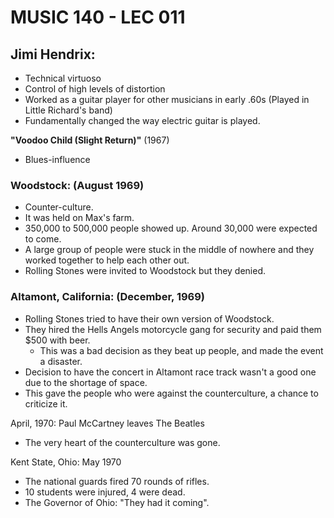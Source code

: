 # MUSIC 140 - LEC 011
## Jimi Hendrix:
- Technical virtuoso
- Control of high levels of distortion
- Worked as a guitar player for other musicians in early .60s (Played in Little Richard's band)
- Fundamentally changed the way electric guitar is played.

**"Voodoo Child (Slight Return)"** (1967)
- Blues-influence

### Woodstock: (August 1969)
- Counter-culture.
- It was held on Max's farm.
- 350,000 to 500,000 people showed up. Around 30,000 were expected to come.
- A large group of people were stuck in the middle of nowhere and they worked together to help each other out.
- Rolling Stones were invited to Woodstock but they denied.

### Altamont, California: (December, 1969)
- Rolling Stones tried to have their own version of Woodstock.
- They hired the Hells Angels motorcycle gang for security and paid them $500 with beer.
  - This was a bad decision as they beat up people, and made the event a disaster.
- Decision to have the concert in Altamont race track wasn't a good one due to the shortage of space.
- This gave the people who were against the counterculture, a chance to criticize it.

April, 1970: Paul McCartney leaves The Beatles
- The very heart of the counterculture was gone.

Kent State, Ohio: May 1970
- The national guards fired 70 rounds of rifles.
- 10 students were injured, 4 were dead.
- The Governor of Ohio: "They had it coming".
<!--stackedit_data:
eyJoaXN0b3J5IjpbLTM5MDA4NzYyNCwxMzYzMDgxNTU5LDY3OD
c4Njg2NiwtMTQ4MjkwMTg0LC0xNjE1MzQ2NTE1LDM3MTAwNzkx
NSwtMzMwNjI2ODA1LC0yMDU3ODkyMjYwXX0=
-->